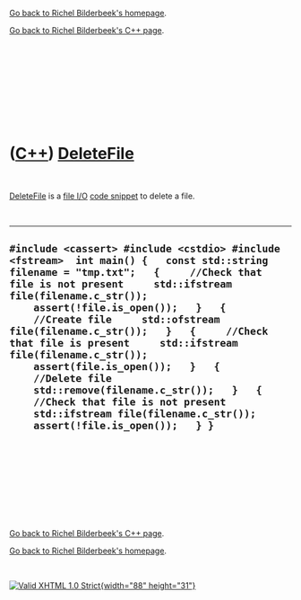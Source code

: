 [Go back to Richel Bilderbeek's homepage](index.htm).

[Go back to Richel Bilderbeek's C++ page](Cpp.htm).

 

 

 

 

 

([C++](Cpp.htm)) [DeleteFile](CppDeleteFile.htm)
================================================

 

[DeleteFile](CppDeleteFile.htm) is a [file I/O](CppFileIo.htm) [code
snippet](CppCodeSnippets.htm) to delete a file.

 

  ---------------------------------------------------------------------------------------------------------------------------------------------------------------------------------------------------------------------------------------------------------------------------------------------------------------------------------------------------------------------------------------------------------------------------------------------------------------------------------------------------------------------------------------------------------------------------------------------------------------
  ` #include <cassert> #include <cstdio> #include <fstream>  int main() {   const std::string filename = "tmp.txt";   {     //Check that file is not present     std::ifstream file(filename.c_str());     assert(!file.is_open());   }   {     //Create file     std::ofstream file(filename.c_str());   }   {     //Check that file is present     std::ifstream file(filename.c_str());     assert(file.is_open());   }   {     //Delete file     std::remove(filename.c_str());   }   {     //Check that file is not present     std::ifstream file(filename.c_str());     assert(!file.is_open());   } } `
  ---------------------------------------------------------------------------------------------------------------------------------------------------------------------------------------------------------------------------------------------------------------------------------------------------------------------------------------------------------------------------------------------------------------------------------------------------------------------------------------------------------------------------------------------------------------------------------------------------------------

 

 

 

 

 

[Go back to Richel Bilderbeek's C++ page](Cpp.htm).

[Go back to Richel Bilderbeek's homepage](index.htm).

 

[![Valid XHTML 1.0 Strict](valid-xhtml10.png){width="88"
height="31"}](http://validator.w3.org/check?uri=referer)

